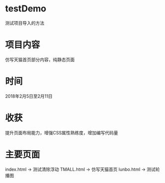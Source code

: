 # testDemo
测试项目导入的方法
# 项目内容
仿写天猫首页部分内容，纯静态页面
# 时间
2018年2月5日至2月11日
# 收获
提升页面布局能力，增强CSS属性熟练度，增加编写代码量
# 主要页面
index.html -> 测试清除浮动
TMALL.html -> 仿写天猫首页
lunbo.html -> 测试轮播图
